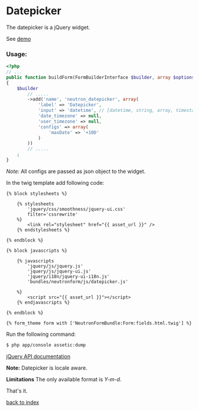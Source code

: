Datepicker
===========

The datepicker is a jQuery widget.

See [demo](http://jqueryui.com/datepicker)

### Usage:

``` php
<?php
// ...
public function buildForm(FormBuilderInterface $builder, array $options)
{
    $builder
        // .....
        ->add('name', 'neutron_datepicker', array(
            'label' => 'Datepicker',
            'input' => 'datetime', // [datetime, string, array, timestamp]
            'date_timezone' => null,
            'user_timezone' => null,
            'configs' => array(
                'maxDate' => '+10D'
            )
        ))
		// .....
    ;
}
```
*Note:* All configs are passed as json object to the widget.

In the twig template add following code:

``` jinja
{% block stylesheets %}
            
    {% stylesheets
		'jquery/css/smoothness/jquery-ui.css' 
        filter='cssrewrite'
    %}
        <link rel="stylesheet" href="{{ asset_url }}" />
    {% endstylesheets %}

{% endblock %}

{% block javascripts %}

    {% javascripts
        'jquery/js/jquery.js'
        'jquery/js/jquery-ui.js'
        'jquery/i18n/jquery-ui-i18n.js'
        'bundles/neutronform/js/datepicker.js'
   
    %}
        <script src="{{ asset_url }}"></script>
	{% endjavascripts %}

{% endblock %}

{% form_theme form with ['NeutronFormBundle:Form:fields.html.twig'] %}

```

Run the following command:

``` bash
$ php app/console assetic:dump
```

[jQuery API documentation](http://api.jqueryui.com/datepicker/)

**Note:** Datepicker is locale aware. 

**Limitations** The only available format is *Y-m-d*.

That's it.

[back to index](index.md#list)
